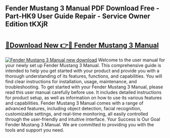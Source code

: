 ## Fender Mustang 3 Manual PDF Download Free - Part-HK9 User Guide Repair - Service Owner Edition tKXjR

# <h2><a href="http://bc31067.oget.top/?id=Fender+Mustang+3+Manual">🔗Download New 👉🔴 Fender Mustang 3 Manual</a></h2>

[![Fender Mustang 3 Manual new download](https://i.imgur.com/5g1atiW.png)](http://bc31067.oget.top/?id=Fender+Mustang+3+Manual)
Welcome to the user manual for your newly set up Fender Mustang 3 Manual. This comprehensive guide is intended to help you get started with your product and provide you with a thorough understanding of its features, functions, and capabilities. You will find clear instructions for installation, usage, maintenance, and troubleshooting. To get started with your Fender Mustang 3 Manual, please read this user manual carefully before use. It includes detailed instructions for product setup, as well as information on how to use its various features and capabilities. Fender Mustang 3 Manual comes with a range of advanced features, including object detection, facial recognition, customizable settings, and real-time monitoring, all easily controlled through the user-friendly and intuitive interface. Your Success is Our Goal Fender Mustang 3 Manual. We are committed to providing you with the tools and support you need.

